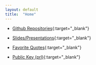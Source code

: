 ```yaml
---
layout: default
title:  "Home"
---
```

* [Github Repositories](https://github.com/samueljohnson/){:target="_blank"}

* [Slides/Presentations](https://docs.google.com/folderview?id=0Byuyn2ZpRQybNlFEUnhDSFh2Mzg){:target="_blank"}

* [Favorite Quotes](http://samueljohnson.github.com/quotes){:target="_blank"}

* [Public Key (prl)](https://samueljohnson.github.com/assets/PRL_Public.asc){:target="_blank"}


